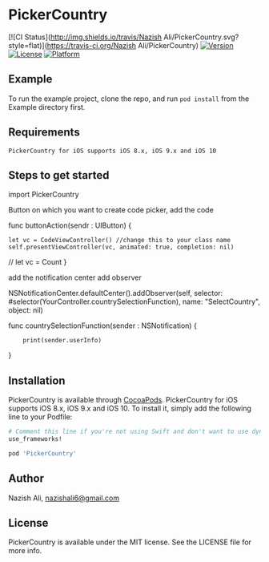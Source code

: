 # PickerCountry

[![CI Status](http://img.shields.io/travis/Nazish Ali/PickerCountry.svg?style=flat)](https://travis-ci.org/Nazish Ali/PickerCountry)
[![Version](https://img.shields.io/cocoapods/v/PickerCountry.svg?style=flat)](http://cocoapods.org/pods/PickerCountry)
[![License](https://img.shields.io/cocoapods/l/PickerCountry.svg?style=flat)](http://cocoapods.org/pods/PickerCountry)
[![Platform](https://img.shields.io/cocoapods/p/PickerCountry.svg?style=flat)](http://cocoapods.org/pods/PickerCountry)

## Example

To run the example project, clone the repo, and run `pod install` from the Example directory first.

## Requirements

    PickerCountry for iOS supports iOS 8.x, iOS 9.x and iOS 10

## Steps to get started

import PickerCountry 

Button on which you want to create code picker, add the code

func buttonAction(sendr : UIButton)  {

    let vc = CodeViewController() //change this to your class name
    self.presentViewController(vc, animated: true, completion: nil)

//  let vc = Count
}

add the notification center add observer

 NSNotificationCenter.defaultCenter().addObserver(self, selector: #selector(YourController.countrySelectionFunction), name: "SelectCountry", object: nil)

 func countrySelectionFunction(sender : NSNotification)  {

        print(sender.userInfo)
}



## Installation

PickerCountry is available through [CocoaPods](http://cocoapods.org). PickerCountry for iOS supports iOS 8.x, iOS 9.x and iOS 10. To install
it, simply add the following line to your Podfile:

```ruby
# Comment this line if you're not using Swift and don't want to use dynamic frameworks
use_frameworks!

pod 'PickerCountry'
```

## Author

Nazish Ali, nazishali6@gmail.com

## License

PickerCountry is available under the MIT license. See the LICENSE file for more info.
